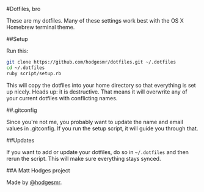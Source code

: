 #Dotfiles, bro

These are my dotfiles. Many of these settings work best with the OS X Homebrew terminal theme.

##Setup

Run this:

```sh
git clone https://github.com/hodgesmr/dotfiles.git ~/.dotfiles
cd ~/.dotfiles
ruby script/setup.rb
```

This will copy the dotfiles into your home directory so that everything is set up nicely. Heads up: it is destructive. That means it will overwrite any of your current dotfiles with conflicting names.

##.gitconfig

Since you're not me, you probably want to update the name and email values in .gitconfig. If you run the setup script, it will guide you through that.

##Updates

If you want to add or update your dotfiles, do so in `~/.dotfiles` and then rerun the script. This will make sure everything stays synced.

##A Matt Hodges project

Made by [@hodgesmr](http://twitter.com/hodgesmr).
